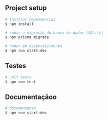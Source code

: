 ## Project setup

```bash
# instalar dependencias
$ npm install
```

```bash
# rodar a migração do banco de dados (SQLite)
$ npx prisma migrate
```

```bash
# rodar em desenvolvimento
$ npm run start:dev
```

## Testes

```bash
# unit tests
$ npm run test
```

## Documentaçãoo

```bash
# documentacao
$ npm run start:dev
```
